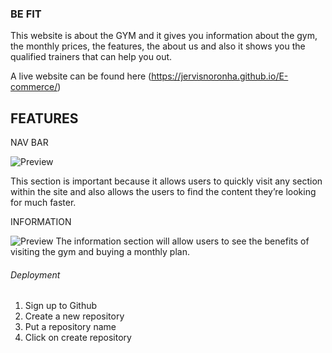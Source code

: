 

### BE FIT
This website is about the GYM and it gives you information about the gym, the monthly prices, the features, the about us and also it shows you the qualified trainers that can help you out. 

A live website can be found here (https://jervisnoronha.github.io/E-commerce/)

## FEATURES

NAV BAR

![Preview](assets/images/nav-bar5.png)

This section is important because it allows users to quickly visit any section within the site and also allows the users to find the content they’re looking for much faster.

INFORMATION

![Preview](assets/about-us5.png)
The information section will allow users to see the benefits of visiting the gym and buying a monthly plan.  

###### Deployment 
1) Sign up to Github
2) Create a new repository
3) Put a repository name 
4) Click on create repository
